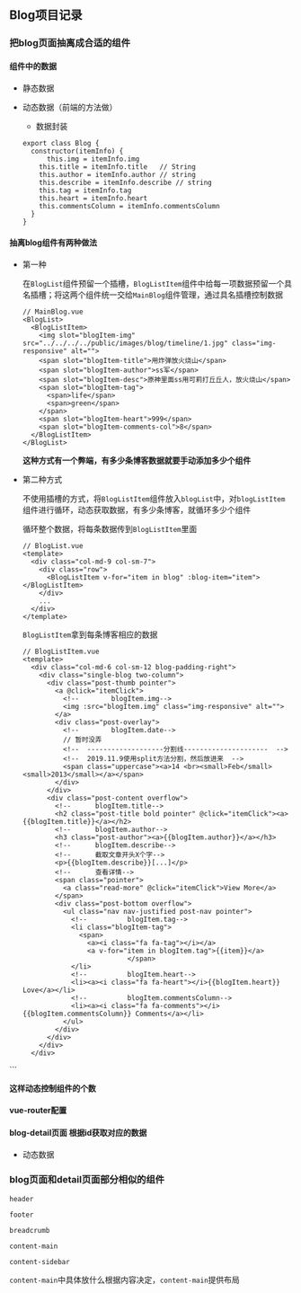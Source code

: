 ## Blog项目记录



### 把blog页面抽离成合适的组件

#### 组件中的数据

- 静态数据

- 动态数据（前端的方法做）

  - 数据封装

  ```
  export class Blog {
    constructor(itemInfo) {
    	this.img = itemInfo.img
      this.title = itemInfo.title	// String
      this.author = itemInfo.author	// string
      this.describe = itemInfo.describe // string
      this.tag = itemInfo.tag
      this.heart = itemInfo.heart
      this.commentsColumn = itemInfo.commentsColumn
    }
  }
  ```



#### 抽离blog组件有两种做法

- 第一种

  在`BlogList`组件预留一个插槽，`BlogListItem`组件中给每一项数据预留一个具名插槽；将这两个组件统一交给`MainBlog`组件管理，通过具名插槽控制数据

  ```vue
  // MainBlog.vue
  <BlogList>
    <BlogListItem>
      <img slot="blogItem-img" src="../../../../public/images/blog/timeline/1.jpg" class="img-responsive" alt="">
      <span slot="blogItem-title">用炸弹放火烧山</span>
      <span slot="blogItem-author">ss军</span>
      <span slot="blogItem-desc">原神里面ss用可莉打丘丘人，放火烧山</span>
      <span slot="blogItem-tag">
        <span>life</span>
        <span>green</span>
      </span>
      <span slot="blogItem-heart">999</span>
      <span slot="blogItem-comments-col">8</span>
    </BlogListItem>
  </BlogList>
  ```

  **这种方式有一个弊端，有多少条博客数据就要手动添加多少个组件**

- 第二种方式

  不使用插槽的方式，将`BlogListItem`组件放入`blogList`中，对`blogListItem`组件进行循环，动态获取数据，有多少条博客，就循环多少个组件

  循环整个数据，将每条数据传到`BlogListItem`里面

  ```vue
  // BlogList.vue
  <template>
    <div class="col-md-9 col-sm-7">
      <div class="row">
        <BlogListItem v-for="item in blog" :blog-item="item"></BlogListItem>
      </div>
      ...
    </div>
  </template>
  ```

  

  `BlogListItem`拿到每条博客相应的数据

  ```vue
  // BlogListItem.vue
  <template>
    <div class="col-md-6 col-sm-12 blog-padding-right">
      <div class="single-blog two-column">
        <div class="post-thumb pointer">
          <a @click="itemClick">
            <!--        blogItem.img-->
            <img :src="blogItem.img" class="img-responsive" alt="">
          </a>
          <div class="post-overlay">
            <!--        blogItem.date-->
            // 暂时没弄
            <!--  -------------------分割线---------------------  -->
            <!--  2019.11.9使用split方法分割，然后放进来  -->
            <span class="uppercase"><a>14 <br><small>Feb</small><small>2013</small></a></span>
          </div>
        </div>
        <div class="post-content overflow">
          <!--      blogItem.title-->
          <h2 class="post-title bold pointer" @click="itemClick"><a>{{blogItem.title}}</a></h2>
          <!--      blogItem.author-->
          <h3 class="post-author"><a>{{blogItem.author}}</a></h3>
          <!--      blogItem.describe-->
          <!--      截取文章开头X个字-->
          <p>{{blogItem.describe}}[...]</p>
          <!--      查看详情-->
          <span class="pointer">
            <a class="read-more" @click="itemClick">View More</a>
          </span>
          <div class="post-bottom overflow">
            <ul class="nav nav-justified post-nav pointer">
              <!--          blogItem.tag-->
              <li class="blogItem-tag">
                <span>
                  <a><i class="fa fa-tag"></i></a>
                  <a v-for="item in blogItem.tag">{{item}}</a>
    						</span>
              </li>
              <!--          blogItem.heart-->
              <li><a><i class="fa fa-heart"></i>{{blogItem.heart}} Love</a></li>
              <!--          blogItem.commentsColumn-->
              <li><a><i class="fa fa-comments"></i>{{blogItem.commentsColumn}} Comments</a></li>
            </ul>
          </div>
        </div>
      </div>
    </div>
</template>
  ```

  **这样动态控制组件的个数**
  
  







#### vue-router配置

#### blog-detail页面  根据id获取对应的数据

- 动态数据



### blog页面和detail页面部分相似的组件



`header`

`footer`

`breadcrumb`

`content-main`

`content-sidebar`

`content-main`中具体放什么根据内容决定，`content-main`提供布局

